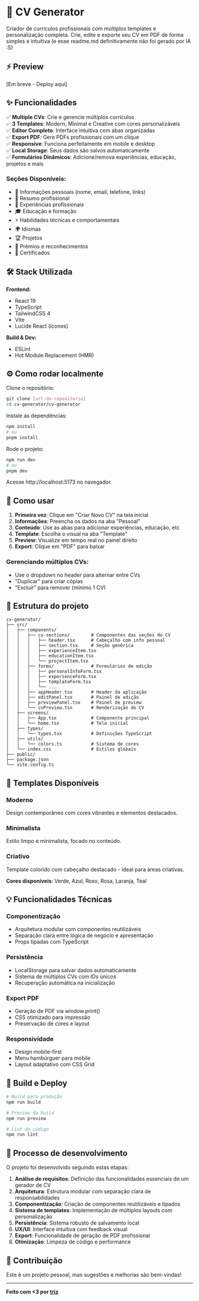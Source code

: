 # 📄 CV Generator

Criador de currículos profissionais com múltiplos templates e personalização completa. Crie, edite e exporte seu CV em PDF de forma simples e intuitiva (e esse readme.md definitivamente não foi gerado por IA :S)

## ⚡ Preview

[Em breve - Deploy aqui]

<!-- ![Preview do CV Generator](preview.png) -->

## ✨ Funcionalidades

✅ **Multiple CVs**: Crie e gerencie múltiplos currículos  
✅ **3 Templates**: Modern, Minimal e Creative com cores personalizáveis  
✅ **Editor Completo**: Interface intuitiva com abas organizadas  
✅ **Export PDF**: Gere PDFs profissionais com um clique  
✅ **Responsive**: Funciona perfeitamente em mobile e desktop  
✅ **Local Storage**: Seus dados são salvos automaticamente  
✅ **Formulários Dinâmicos**: Adicione/remova experiências, educação, projetos e mais

### Seções Disponíveis:

- 📝 Informações pessoais (nome, email, telefone, links)
- 🎯 Resumo profissional
- 💼 Experiências profissionais
- 🎓 Educação e formação
- ⚡ Habilidades técnicas e comportamentais
- 🌍 Idiomas
- 🏆 Projetos
- 🥇 Prêmios e reconhecimentos
- 📜 Certificados

## 🛠️ Stack Utilizada

**Frontend:**

- React 19
- TypeScript
- TailwindCSS 4
- Vite
- Lucide React (ícones)

**Build & Dev:**

- ESLint
- Hot Module Replacement (HMR)

## ⚙️ Como rodar localmente

Clone o repositório:

```bash
git clone [url-do-repositorio]
cd cv-generator/cv-generator
```

Instale as dependências:

```bash
npm install
# ou
pnpm install
```

Rode o projeto:

```bash
npm run dev
# ou
pnpm dev
```

Acesse http://localhost:5173 no navegador.

## 🧪 Como usar

1. **Primeira vez**: Clique em "Criar Novo CV" na tela inicial
2. **Informações**: Preencha os dados na aba "Pessoal"
3. **Conteúdo**: Use as abas para adicionar experiências, educação, etc
4. **Template**: Escolha o visual na aba "Template"
5. **Preview**: Visualize em tempo real no painel direito
6. **Export**: Clique em "PDF" para baixar

### Gerenciando múltiplos CVs:

- Use o dropdown no header para alternar entre CVs
- "Duplicar" para criar cópias
- "Excluir" para remover (mínimo 1 CV)

## 📁 Estrutura do projeto

```
cv-generator/
├── src/
│   ├── components/
│   │   ├── cv-sections/        # Componentes das seções do CV
│   │   │   ├── header.tsx      # Cabeçalho com info pessoal
│   │   │   ├── section.tsx     # Seção genérica
│   │   │   ├── experienceItem.tsx
│   │   │   ├── educationItem.tsx
│   │   │   └── projectItem.tsx
│   │   ├── forms/              # Formulários de edição
│   │   │   ├── personalInfoForm.tsx
│   │   │   ├── experienceForm.tsx
│   │   │   ├── templateForm.tsx
│   │   │   └── ...
│   │   ├── appHeader.tsx       # Header da aplicação
│   │   ├── editPanel.tsx       # Painel de edição
│   │   ├── previewPanel.tsx    # Painel de preview
│   │   └── cvPreview.tsx       # Renderização do CV
│   ├── screens/
│   │   ├── App.tsx             # Componente principal
│   │   └── home.tsx            # Tela inicial
│   ├── types/
│   │   └── types.tsx           # Definições TypeScript
│   ├── utils/
│   │   └── colors.ts           # Sistema de cores
│   └── index.css               # Estilos globais
├── public/
├── package.json
└── vite.config.ts
```

## 🎨 Templates Disponíveis

### Moderno

Design contemporâneo com cores vibrantes e elementos destacados.

### Minimalista

Estilo limpo e minimalista, focado no conteúdo.

### Criativo

Template colorido com cabeçalho destacado - ideal para áreas criativas.

**Cores disponíveis**: Verde, Azul, Roxo, Rosa, Laranja, Teal

## 💡 Funcionalidades Técnicas

### Componentização

- Arquitetura modular com componentes reutilizáveis
- Separação clara entre lógica de negócio e apresentação
- Props tipadas com TypeScript

### Persistência

- LocalStorage para salvar dados automaticamente
- Sistema de múltiplos CVs com IDs únicos
- Recuperação automática na inicialização

### Export PDF

- Geração de PDF via window.print()
- CSS otimizado para impressão
- Preservação de cores e layout

### Responsividade

- Design mobile-first
- Menu hambúrguer para mobile
- Layout adaptativo com CSS Grid

## 🚀 Build e Deploy

```bash
# Build para produção
npm run build

# Preview da build
npm run preview

# Lint do código
npm run lint
```

## 🧠 Processo de desenvolvimento

O projeto foi desenvolvido seguindo estas etapas:

1. **Análise de requisitos**: Definição das funcionalidades essenciais de um gerador de CV
2. **Arquitetura**: Estrutura modular com separação clara de responsabilidades
3. **Componentização**: Criação de componentes reutilizáveis e tipados
4. **Sistema de templates**: Implementação de múltiplos layouts com personalização
5. **Persistência**: Sistema robusto de salvamento local
6. **UX/UI**: Interface intuitiva com feedback visual
7. **Export**: Funcionalidade de geração de PDF profissional
8. **Otimização**: Limpeza de código e performance

## 🤝 Contribuição

Este é um projeto pessoal, mas sugestões e melhorias são bem-vindas!

---

**Feito com <3 por [triz](https://github.com/synthriz)**
